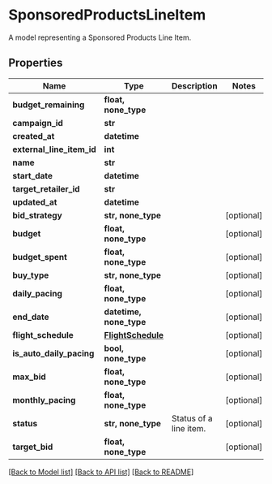 # SponsoredProductsLineItem

A model representing a Sponsored Products Line Item.

## Properties
Name | Type | Description | Notes
------------ | ------------- | ------------- | -------------
**budget_remaining** | **float, none_type** |  | 
**campaign_id** | **str** |  | 
**created_at** | **datetime** |  | 
**external_line_item_id** | **int** |  | 
**name** | **str** |  | 
**start_date** | **datetime** |  | 
**target_retailer_id** | **str** |  | 
**updated_at** | **datetime** |  | 
**bid_strategy** | **str, none_type** |  | [optional] 
**budget** | **float, none_type** |  | [optional] 
**budget_spent** | **float, none_type** |  | [optional] 
**buy_type** | **str, none_type** |  | [optional] 
**daily_pacing** | **float, none_type** |  | [optional] 
**end_date** | **datetime, none_type** |  | [optional] 
**flight_schedule** | [**FlightSchedule**](FlightSchedule.md) |  | [optional] 
**is_auto_daily_pacing** | **bool, none_type** |  | [optional] 
**max_bid** | **float, none_type** |  | [optional] 
**monthly_pacing** | **float, none_type** |  | [optional] 
**status** | **str, none_type** | Status of a line item. | [optional] 
**target_bid** | **float, none_type** |  | [optional] 

[[Back to Model list]](../README.md#documentation-for-models) [[Back to API list]](../README.md#documentation-for-api-endpoints) [[Back to README]](../README.md)


